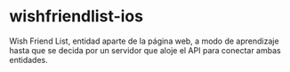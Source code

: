# wishfriendlist-ios
Wish Friend List, entidad aparte de la página web, a modo de aprendizaje hasta que se decida por un servidor que aloje el API para conectar ambas entidades.
